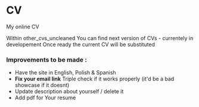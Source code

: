 # CV
My online CV 


Within other_cvs_uncleaned You can find next version of CVs - currentely in developement
Once ready the current CV will be substituted






### Improvements to be made : 
* Have the site in English, Polish & Spanish
* __Fix your email link__ Triple check if it works properly (it'd be a bad showcase if it doesnt)
* Update description about yourself / delete it
* Add pdf for Your resume 